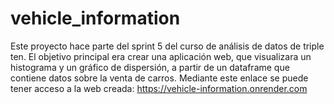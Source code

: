 # vehicle_information

Este proyecto hace parte del sprint 5 del curso de análisis de datos de triple ten. 
El objetivo principal era crear una aplicación web, que visualizara un histograma y un gráfico de dispersión, a partir de un dataframe que contiene datos sobre la venta de carros. 
Mediante este enlace se puede tener acceso a la web creada: https://vehicle-information.onrender.com
